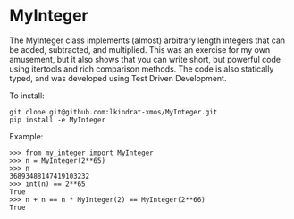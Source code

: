 # MyInteger

The MyInteger class implements (almost) arbitrary length integers that can be added, subtracted, and multiplied. This was an exercise for my own amusement, but it also shows that you can write short, but powerful code using itertools and rich comparison methods. The code is also statically typed, and was developed using Test Driven Development.

To install:
```
git clone git@github.com:lkindrat-xmos/MyInteger.git
pip install -e MyInteger
```

Example:
```
>>> from my_integer import MyInteger
>>> n = MyInteger(2**65)
>>> n
36893488147419103232
>>> int(n) == 2**65
True
>>> n + n == n * MyInteger(2) == MyInteger(2**66)
True
```
